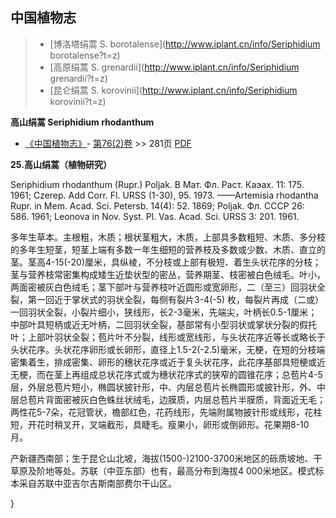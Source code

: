
## 中国植物志

> * [博洛塔绢蒿  S.  borotalense](http://www.iplant.cn/info/Seriphidium borotalense?t=z)
> * [高原绢蒿  S.  grenardii](http://www.iplant.cn/info/Seriphidium grenardii?t=z)
> * [昆仑绢蒿  S.  korovinii](http://www.iplant.cn/info/Seriphidium korovinii?t=z)

**高山绢蒿 Seriphidium rhodanthum**

* [《中国植物志》](http://www.iplant.cn/frps)- [第76(2)卷](http://www.iplant.cn/frps/vol/76(2)) >> 281页 [PDF](http://www.iplant.cn/frps/pdf/76(2)/281a.PDF)

**25.高山绢蒿（植物研究）**

Seriphidium rhodanthum (Rupr.) Poljak. В Мат. Фл. Раст. Каэах. 11: 175. 1961; Czerep. Add Corr. Fl. URSS (1-30), 95. 1973. ——Artemisia rhodantha Rupr. in Mem. Acad. Sci. Petersb. 14(4): 52. 1869; Poljak. Фл. СССР 26: 586. 1961; Leonova in Nov. Syst. Pl. Vas. Acad. Sci. URSS 3: 201. 1961.

多年生草本。主根粗，木质；根状茎粗大，木质，上部具多数粗短、木质、多分枝的多年生短茎，短茎上端有多数一年生细短的营养枝及多数或少数、木质、直立的茎。茎高4-15(-20)厘米，具纵棱，不分枝或上部有极短、着生头状花序的分枝；茎与营养枝常密集构成矮生近垫状型的密丛，营养期茎、枝密被白色绒毛。叶小，两面密被灰白色绒毛；茎下部叶与营养枝叶近圆形或宽卵形，二（至三）回羽状全裂，第一回近于掌状式的羽状全裂，每侧有裂片3-4(-5) 枚，每裂片再成（二或）一回羽状全裂，小裂片细小，狭线形，长2-3毫米，先端尖，叶柄长0.5-1厘米；中部叶具短柄或近无叶柄，二回羽状全裂，基部常有小型羽状或掌状分裂的假托叶；上部叶羽状全裂；苞片叶不分裂，线形或宽线形，与头状花序近等长或略长于头状花序。头状花序卵形或长卵形，直径上1.5-2(-2.5)毫米，无梗，在短的分枝端密集着生，排成密集、卵形的穗状花序或近于复头状花序，此花序基部具短梗或近无梗，而在茎上再组成总状花序式或为穗状花序式的狭窄的圆锥花序；总苞片4-5层，外层总苞片短小，椭圆状披针形，中、内层总苞片长椭圆形或披针形，外、中层总苞片背面密被灰白色蛛丝状绒毛，边膜质，内层总苞片半膜质，背面近无毛；两性花5-7朵，花冠管状，檐部红色，花药线形，先端附属物披针形或线形，花柱短，开花时稍叉开，叉端截形，具睫毛。瘦果小，卵形或倒卵形。花果期8-10月。

产新疆西南部；生于昆仑山北坡，海拔(1500-)2100-3700米地区的砾质坡地、干草原及阶地等处。苏联（中亚东部）也有，最高分布到海拔4 000米地区。模式标本采自苏联中亚吉尔吉斯南部费尔干山区。

}